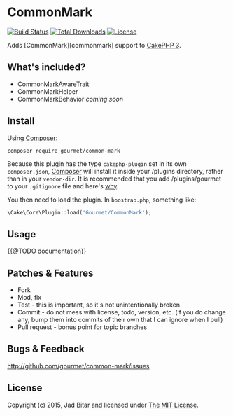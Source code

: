 # CommonMark

[![Build Status](https://travis-ci.org/gourmet/common-mark.svg?branch=master)](https://travis-ci.org/gourmet/common-mark)
[![Total Downloads](https://poser.pugx.org/gourmet/common-mark/downloads.svg)](https://packagist.org/packages/gourmet/common-mark)
[![License](https://poser.pugx.org/gourmet/common-mark/license.svg)](https://packagist.org/packages/gourmet/common-mark)

Adds [CommonMark][commonmark] support to [CakePHP 3][cakephp].

## What's included?

- CommonMarkAwareTrait
- CommonMarkHelper
- CommonMarkBehavior *coming soon*

## Install

Using [Composer][composer]:

```
composer require gourmet/common-mark
```

Because this plugin has the type `cakephp-plugin` set in its own `composer.json`,
[Composer][composer] will install it inside your /plugins directory, rather than
in your `vendor-dir`. It is recommended that you add /plugins/gourmet to your
`.gitignore` file and here's [why][composer:ignore].

You then need to load the plugin. In `boostrap.php`, something like:

```php
\Cake\Core\Plugin::load('Gourmet/CommonMark');
```

## Usage

{{@TODO documentation}}

## Patches & Features

* Fork
* Mod, fix
* Test - this is important, so it's not unintentionally broken
* Commit - do not mess with license, todo, version, etc. (if you do change any, bump them into commits of
their own that I can ignore when I pull)
* Pull request - bonus point for topic branches

## Bugs & Feedback

http://github.com/gourmet/common-mark/issues

## License

Copyright (c) 2015, Jad Bitar and licensed under [The MIT License][mit].

[cakephp]:http://cakephp.org
[composer]:http://getcomposer.org
[composer:ignore]:http://getcomposer.org/doc/faqs/should-i-commit-the-dependencies-in-my-vendor-directory.md
[mit]:http://www.opensource.org/licenses/mit-license.php
